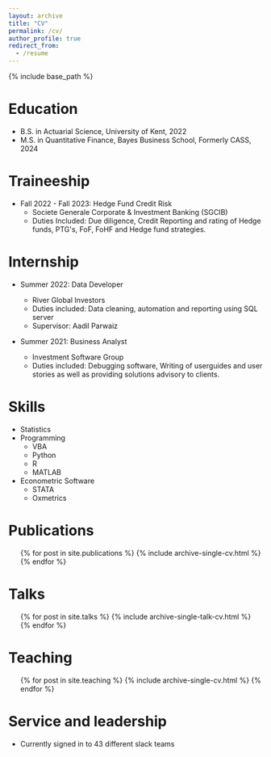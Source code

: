 ```yaml
---
layout: archive
title: "CV"
permalink: /cv/
author_profile: true
redirect_from:
  - /resume
---
```


{% include base_path %}


Education
======
* B.S. in Actuarial Science, University of Kent, 2022
* M.S. in Quantitative Finance, Bayes Business School, Formerly CASS, 2024



Traineeship
======
* Fall 2022 - Fall 2023: Hedge Fund Credit Risk
  * Societe Generale Corporate & Investment Banking (SGCIB)
  * Duties Included: Due diligence, Credit Reporting and rating of Hedge funds, PTG's, FoF, FoHF and Hedge fund strategies.
  


Internship
======
* Summer 2022: Data Developer
  * River Global Investors
  * Duties included: Data cleaning, automation and reporting using SQL server
  * Supervisor: Aadil Parwaiz

* Summer 2021: Business Analyst
  * Investment Software Group
  * Duties included: Debugging software, Writing of userguides and user stories as well as providing solutions advisory to clients.


  
Skills
======
* Statistics
* Programming
  * VBA
  * Python
  * R
  * MATLAB
* Econometric Software
  * STATA
  * Oxmetrics

Publications
======
  <ul>{% for post in site.publications %}
    {% include archive-single-cv.html %}
  {% endfor %}</ul>
  
Talks
======
  <ul>{% for post in site.talks %}
    {% include archive-single-talk-cv.html %}
  {% endfor %}</ul>
  
Teaching
======
  <ul>{% for post in site.teaching %}
    {% include archive-single-cv.html %}
  {% endfor %}</ul>
  
Service and leadership
======
* Currently signed in to 43 different slack teams
